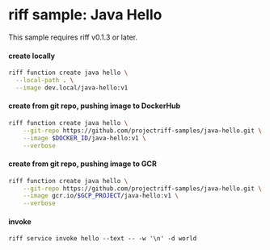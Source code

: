 # riff sample: Java Hello
This sample requires riff v0.1.3 or later.

#### create locally
```sh
riff function create java hello \
  --local-path . \
  --image dev.local/java-hello:v1
```

#### create from git repo, pushing image to DockerHub
```sh
riff function create java hello \
    --git-repo https://github.com/projectriff-samples/java-hello.git \
    --image $DOCKER_ID/java-hello:v1 \
    --verbose
```

#### create from git repo, pushing image to GCR
```sh
riff function create java hello \
    --git-repo https://github.com/projectriff-samples/java-hello.git \
    --image gcr.io/$GCP_PROJECT/java-hello:v1 \
    --verbose
```

#### invoke
```
riff service invoke hello --text -- -w '\n' -d world
```
